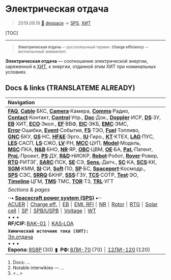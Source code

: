 # Электрическая отдача
> 2019.09.19 [🚀](../index/index.md) [despace](index.md) → [SPS](sps.md), [ХИТ](eb.md)

[TOC]

---

> <small>**Электрическая отдача** — русскоязычный термин. **Charge efficiency** — англоязычный эквивалент.</small>

**Электрическая отдача** — соотношение электрической энергии, заряженной в [ХИТ](eb.md), к энергии, отданной этим ХИТ при номинальных условиях.



<p style="page-break-after:always"> </p>

## Docs & links (TRANSLATEME ALREADY)
|Navigation|
|:--|
|**[FAQ](faq.md)**, **[Cable](cable.md)**·БКС, **[Camera](cam.md)**·Камера, **[Comms](comms.md)**·Радио, **[Contact](contact.md)**·Контакт, **[Control](control.md)**·Упр., **[Doc](doc.md)**·Док., **[Doppler](doppler.md)**·ИСР, **[DS](ds.md)**·ЗУ, **[EB](eb.md)**·ХИТ, **[ECO](ecology.md)**·Экол., **[EF](ef.md)**·ВВФ, **[ElC](elc.md)**·ЭКБ, **[EMC](emc.md)**·ЭМС, **[Error](error.md)**·Ошибки, **[Event](event.md)**·События, **[FS](fs.md)**·ТЭО, **[Fuel](fuel.md)**·Топливо, **[GNC](gnc.md)**·БКУ, **[GS](scs.md)**·НС, **[HF&E](hfe.md)**·Эрго., **[IU](iu.md)**·Гиро., **[KT](kt.md)**·КТЕХ, **[LAG](lag.md)**·ПУC, **[LES](les.md)**·САСП, **[LS](ls.md)**·СЖО, **[LV](lv.md)**·РН, **[MCC](mcc.md)**·ЦУП, **[Model](model.md)**·Модель, **[MSC](sc.md)**·ПКА, **[N&B](nnb.md)**·БНО, **[NR](nr.md)**·ЯР, **[OBC](obc.md)**·ЦВМ, **[OE](oe.md)**·БА, **[Pat.](патент.md)**·Патент, **[Proj.](project.md)**·Проект, **[PS](ps.md)**·ДУ, **[R&D](rnd.md)**·НИОКР, **[Robot](robotics.md)**·Робот, **[Rover](rover.md)**·Ровер, **[RTG](rtg.md)**·РИТЭГ, **[SARC](sarc.md)**·ПСК, **[SE](se.md)**·СЭ, **[Sens.](sensor.md)**·Датч., **[SC](sc.md)**·КА, **[SCS](scs.md)**·КК, **[SGM](sgm.md)**·КММ, **[SI](si.md)**·СИ, **[Soft](soft.md)**·ПО, **[SP](sp.md)**·БС, **[Spaceport](spaceport.md)**·Космодр., **[SPS](sps.md)**·СЭС, **[SRRQ](srrq.md)**·БКНР, **[SSS](sss.md)**·ГЗУ, **[TCS](tcs.md)**·СОТР, **[Test](test.md)**·ЭО, **[Timeline](timeline.md)**·ЦГМ, **[TMS](tms.md)**·ТМС, **[TOR](tor.md)**·ТЗ, **[TRL](trl.md)**·УГТ|
|*Sections & pages*|
|**··• [Spacecraft power system (SPS)](sps.md) •··**<br> [ACUER](acuer.md) ┊ [Charge eff.](charge_eff.md) ┊ [EB](eb.md) ┊ [EMI, RFI](emi.md) ┊ [NR](nr.md) ┊ [Rotor](rotor.md) ┊ [RTG](rtg.md) ┊ [Solar cell](sp.md) ┊ [SP](sp.md) ┊ [SPB/USPB](suspb.md) ┊ [Voltage](voltage.md) ┊ [WT](wt.md)<br>• • •<br> **RF/CIF:** [BAK-01](bak_01.md) ┊ [KAS‑LOA](kas_loa.md)|
|**`Химический источник тока (ХИТ):`**<br> [Эл.отдача](charge_eff.md) <br>• • •<br> **Европа:** [8S8P](8s8p.md) (30)  ▮  **РФ:** [8ЛИ-70](8li_70.md) (70) ┊ [12ЛИ-120](12li_120.md) (120)|

   1. Docs: …
   1. Notable interwikies — …
   1. <…>

